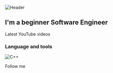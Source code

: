 ![Header](https://github.com/PACCBET23/PACCBET23/blob/main/assets/d7edffc834d853933e80a9715a45b8b9%20(online-video-cutter.com)%20(1).gif)

## I'm a beginner Software Engineer
Latest YouTube videos

### Language and tools
![C++](https://img.shields.io/badge/-C++-191970?style=for-the-badge&logo=C%2b%2b&logoColor=B0E0E6)

Follow me
